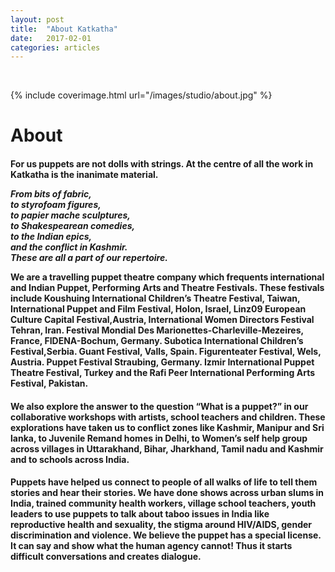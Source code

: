 ```yaml
---
layout: post
title:  "About Katkatha"
date:   2017-02-01
categories: articles
---
```


<br>

{% include coverimage.html url="/images/studio/about.jpg" %} 

<h1>About</h1>

<h4>For us puppets are not dolls with strings. At the centre of all the work in Katkatha is the inanimate material.

<p><i>
From bits of fabric, 
<br>
to styrofoam figures, 
<br>
to papier mache sculptures, 
<br>
to Shakespearean comedies, 
<br>
to the Indian epics,
<br>
and the conflict in Kashmir.
<br>
These are all a part of our repertoire. 
</i></p>

We are a travelling puppet theatre company which frequents international and Indian Puppet, Performing Arts and Theatre Festivals. These festivals include Koushuing International Children’s Theatre Festival, Taiwan, International Puppet and Film Festival, Holon, Israel, Linz09 European Culture Capital Festival,Austria, International Women Directors Festival Tehran, Iran. Festival Mondial Des Marionettes-Charleville-Mezeires, France, FIDENA-Bochum, Germany. Subotica International Children’s Festival,Serbia. Guant Festival, Valls, Spain. Figurenteater Festival, Wels, Austria. Puppet Festival Straubing, Germany. Izmir International Puppet Theatre Festival, Turkey and the Rafi Peer International Performing Arts Festival, Pakistan.</h4>

<h4>We also explore the answer to the question “What is a puppet?” in our collaborative workshops with artists, school teachers and children. These explorations have taken us to conflict zones like Kashmir, Manipur and Sri lanka, to Juvenile Remand homes in Delhi, to Women’s self help group across villages in Uttarakhand, Bihar, Jharkhand, Tamil nadu and Kashmir and to schools across India.</h4>

<h4>Puppets have helped us connect to people of all walks of life to tell them stories and hear their stories. We have done shows across urban slums in India, trained community health workers, village school teachers, youth leaders to use puppets to talk about taboo issues in India like reproductive health and sexuality, the stigma around HIV/AIDS, gender discrimination and violence. We believe the puppet has a special license. It can say and show what the human agency cannot! Thus it starts difficult conversations and creates dialogue.</h4>

